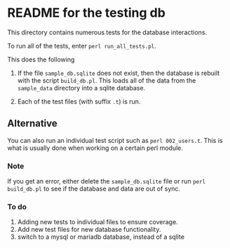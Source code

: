 # README for the testing db

This directory contains numerous tests for the database interactions.

To run all of the tests, enter `perl run_all_tests.pl`.

This does the following

1. If the file `sample_db.sqlite` does not exist, then the database is
rebuilt with the script `build_db.pl`.  This loads all of the data from
the `sample_data` directory into a sqlite database.

2. Each of the test files (with suffix `.t`) is run.

## Alternative

You can also run an individual test script such as `perl 002_users.t`.
This is what is usually done when working on a certain perl module.

### Note

If you get an error, either delete the `sample_db.sqlite` file or run
`perl build_db.pl` to see if the database and data are out of sync.

### To do

1. Adding new tests to individual files to ensure coverage.
2. Add new test files for new database functionality.
3. switch to a mysql or mariadb database, instead of a sqlite
